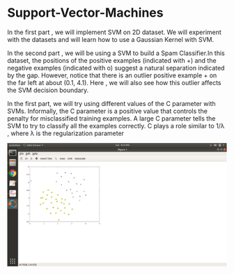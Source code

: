 # Support-Vector-Machines


In the first part  , we will implement SVM on 2D dataset. We will experiment with the datasets and will learn how to use a Gaussian Kernel with SVM.

In the second part , we will be using a SVM to build a Spam Classifier.In this dataset, the positions of the positive examples (indicated with +) and the
negative examples (indicated with o) suggest a natural separation indicated by the gap. However, notice that there is an outlier positive example + on
the far left at about (0.1, 4.1). Here , we will also see how this outlier affects the SVM decision boundary.


In the first part, we will try using different values of the C parameter with SVMs. Informally, the C parameter is a positive value that controls the penalty for misclassified training examples. A large C parameter tells the SVM to try to classify all the examples correctly. C plays a role
similar to 1/λ , where λ is the regularization parameter 


![alt text](https://github.com/SID2015/Support-Vector-Machines/blob/master/imgs/Screenshot%20from%202020-08-15%2016-14-34.png)




